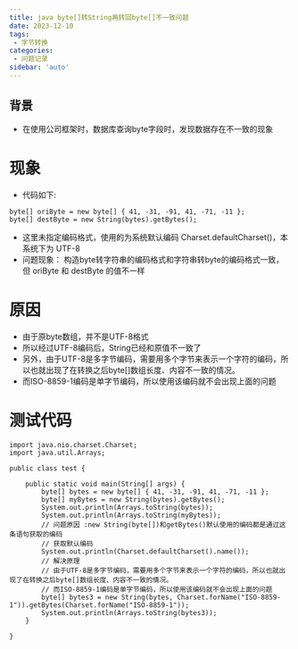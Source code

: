 ```yaml
---
title: java byte[]转String再转回byte[]不一致问题
date: 2023-12-10
tags:
 - 字节转换
categories:
 - 问题记录
sidebar: 'auto'
---
```


## 背景

- 在使用公司框架时，数据库查询byte字段时，发现数据存在不一致的现象

# 现象

- 代码如下:
```
byte[] oriByte = new byte[] { 41, -31, -91, 41, -71, -11 };
byte[] destByte = new String(bytes).getBytes();
```
- 这里未指定编码格式，使用的为系统默认编码 Charset.defaultCharset()，本系统下为 UTF-8
- 问题现象： 构造byte转字符串的编码格式和字符串转byte的编码格式一致，但 oriByte 和 destByte 的值不一样

# 原因

- 由于原byte数组，并不是UTF-8格式
- 所以经过UTF-8编码后，String已经和原值不一致了
- 另外，由于UTF-8是多字节编码，需要用多个字节来表示一个字符的编码，所以也就出现了在转换之后byte[]数组长度、内容不一致的情况。
- 而ISO-8859-1编码是单字节编码，所以使用该编码就不会出现上面的问题

# 测试代码

```
import java.nio.charset.Charset;
import java.util.Arrays;

public class test {

    public static void main(String[] args) {
        byte[] bytes = new byte[] { 41, -31, -91, 41, -71, -11 };
        byte[] myBytes = new String(bytes).getBytes();
        System.out.println(Arrays.toString(bytes));
        System.out.println(Arrays.toString(myBytes));
        // 问题原因 :new String(byte[])和getBytes()默认使用的编码都是通过这条语句获取的编码
        // 获取默认编码
        System.out.println(Charset.defaultCharset().name());
        // 解决原理
        // 由于UTF-8是多字节编码，需要用多个字节来表示一个字符的编码，所以也就出现了在转换之后byte[]数组长度、内容不一致的情况。
        // 而ISO-8859-1编码是单字节编码，所以使用该编码就不会出现上面的问题
        byte[] bytes3 = new String(bytes, Charset.forName("ISO-8859-1")).getBytes(Charset.forName("ISO-8859-1"));
        System.out.println(Arrays.toString(bytes3));
    }

}
```
